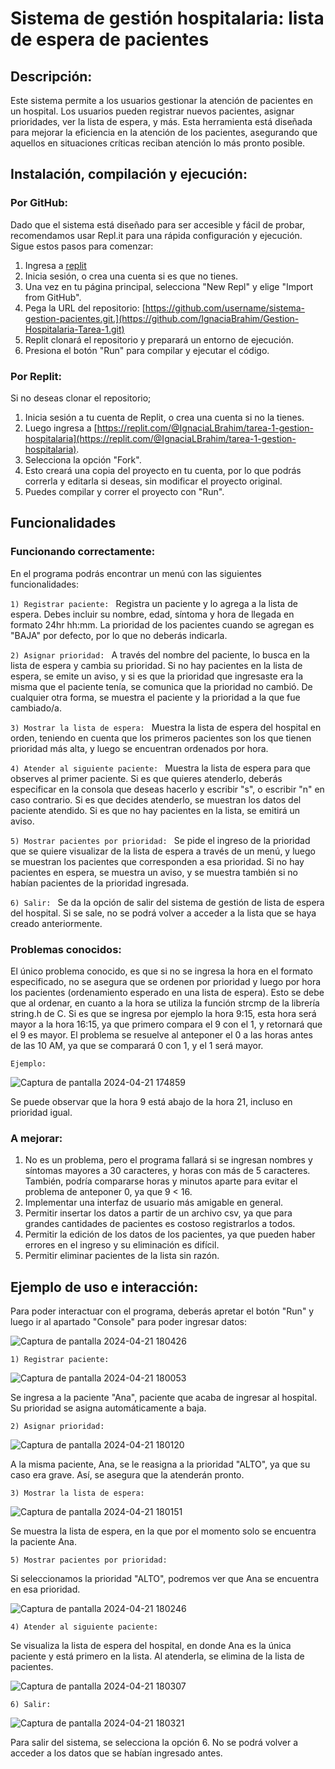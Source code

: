 # Sistema de gestión hospitalaria: lista de espera de pacientes

## Descripción:
Este sistema permite a los usuarios gestionar la atención de pacientes en un hospital. Los usuarios pueden registrar nuevos pacientes, asignar prioridades, ver la lista de espera, y más. Esta herramienta está diseñada para mejorar la eficiencia en la atención de los pacientes, asegurando que aquellos en situaciones críticas reciban atención lo más pronto posible.

## Instalación, compilación y ejecución:
### Por GitHub:
Dado que el sistema está diseñado para ser accesible y fácil de probar, recomendamos usar Repl.it para una rápida configuración y ejecución. Sigue estos pasos para comenzar:
1. Ingresa a [replit](https://repl.it/)
2. Inicia sesión, o crea una cuenta si es que no tienes.
3. Una vez en tu página principal, selecciona "New Repl" y elige "Import from GitHub".
4. Pega la URL del repositorio: [https://github.com/username/sistema-gestion-pacientes.git.](https://github.com/IgnaciaBrahim/Gestion-Hospitalaria-Tarea-1.git)
5. Replit clonará el repositorio y preparará un entorno de ejecución.
6. Presiona el botón "Run" para compilar y ejecutar el código. 

### Por Replit:
Si no deseas clonar el repositorio;
1. Inicia sesión a tu cuenta de Replit, o crea una cuenta si no la tienes.
2. Luego ingresa a [https://replit.com/@IgnaciaLBrahim/tarea-1-gestion-hospitalaria](https://replit.com/@IgnaciaLBrahim/tarea-1-gestion-hospitalaria).
3. Selecciona la opción "Fork".
4. Esto creará una copia del proyecto en tu cuenta, por lo que podrás correrla y editarla si deseas, sin modificar el proyecto original.
5. Puedes compilar y correr el proyecto con "Run".

## Funcionalidades

### Funcionando correctamente:
En el programa podrás encontrar un menú con las siguientes funcionalidades:  

`1) Registrar paciente: ` Registra un paciente y lo agrega a la lista de espera. Debes incluir su nombre, edad, síntoma y hora de llegada en formato 24hr hh:mm. La prioridad de los pacientes cuando se agregan es "BAJA" por defecto, por lo que no deberás indicarla.

`2) Asignar prioridad: `  A través del nombre del paciente, lo busca en la lista de espera y cambia su prioridad. Si no hay pacientes en la lista de espera, se emite un aviso, y si es que la prioridad que ingresaste era la misma que el paciente tenía, se comunica que la prioridad no cambió. De cualquier otra forma, se muestra el paciente y la prioridad a la que fue cambiado/a.

`3) Mostrar la lista de espera: ` Muestra la lista de espera del hospital en orden, teniendo en cuenta que los primeros pacientes son los que tienen prioridad más alta, y luego se encuentran ordenados por hora.

`4) Atender al siguiente paciente: ` Muestra la lista de espera para que observes al primer paciente. Si es que quieres atenderlo, deberás especificar en la consola que deseas hacerlo y escribir "s", o escribir "n" en caso contrario. Si es que decides atenderlo, se muestran los datos del paciente atendido. Si es que no hay pacientes en la lista, se emitirá un aviso.

`5) Mostrar pacientes por prioridad: ` Se pide el ingreso de la prioridad que se quiere visualizar de la lista de espera a través de un menú, y luego se muestran los pacientes que corresponden a esa prioridad. Si no hay pacientes en espera, se muestra un aviso, y se muestra también si no habían pacientes de la prioridad ingresada.

`6) Salir: ` Se da la opción de salir del sistema de gestión de lista de espera del hospital. Si se sale, no se podrá volver a acceder a la lista que se haya creado anteriormente.

### Problemas conocidos:
El único problema conocido, es que si no se ingresa la hora en el formato especificado, no se asegura que se ordenen por prioridad y luego por hora los pacientes (ordenamiento esperado en una lista de espera). Esto se debe que al ordenar, en cuanto a la hora se utiliza la función strcmp de la librería string.h de C. Si es que se ingresa por ejemplo la hora 9:15, esta hora será mayor a la hora 16:15, ya que primero compara el 9 con el 1, y retornará que el 9 es mayor. El problema se resuelve al anteponer el 0 a las horas antes de las 10 AM, ya que se comparará 0 con 1, y el 1 será mayor.

`Ejemplo: `

![Captura de pantalla 2024-04-21 174859](https://github.com/IgnaciaBrahim/Gestion-Hospitalaria-Tarea-1/assets/137849174/43f5be45-a9d1-48ec-abae-ff3af32cba3a)

Se puede observar que la hora 9 está abajo de la hora 21, incluso en prioridad igual.

### A mejorar:

1) No es un problema, pero el programa fallará si se ingresan nombres y síntomas mayores a 30 caracteres, y horas con más de 5 caracteres. También, podría compararse horas y minutos aparte para evitar el problema de anteponer 0, ya que 9 < 16.
2) Implementar una interfaz de usuario más amigable en general.
3) Permitir insertar los datos a partir de un archivo csv, ya que para grandes cantidades de pacientes es costoso registrarlos a todos.
4) Permitir la edición de los datos de los pacientes, ya que pueden haber errores en el ingreso y su eliminación es difícil.
5) Permitir eliminar pacientes de la lista sin razón.
   
## Ejemplo de uso e interacción:
Para poder interactuar con el programa, deberás apretar el botón "Run" y luego ir al apartado "Console" para poder ingresar datos:

![Captura de pantalla 2024-04-21 180426](https://github.com/IgnaciaBrahim/Gestion-Hospitalaria-Tarea-1/assets/137849174/6624cf3e-8f0e-49f3-b82a-76ad20cb9482)

`1) Registrar paciente: `

![Captura de pantalla 2024-04-21 180053](https://github.com/IgnaciaBrahim/Gestion-Hospitalaria-Tarea-1/assets/137849174/88ddd2fd-a17f-4957-bb01-78ebdfe9e843)

Se ingresa a la paciente "Ana", paciente que acaba de ingresar al hospital. Su prioridad se asigna automáticamente a baja.

`2) Asignar prioridad: `

![Captura de pantalla 2024-04-21 180120](https://github.com/IgnaciaBrahim/Gestion-Hospitalaria-Tarea-1/assets/137849174/23caaf7e-5de8-4288-844b-197f4c445d00)

A la misma paciente, Ana, se le reasigna a la prioridad "ALTO", ya que su caso era grave. Así, se asegura que la atenderán pronto.

`3) Mostrar la lista de espera: `

![Captura de pantalla 2024-04-21 180151](https://github.com/IgnaciaBrahim/Gestion-Hospitalaria-Tarea-1/assets/137849174/4a12db5c-8c93-4e1d-8c92-3440bcdd379c)

Se muestra la lista de espera, en la que por el momento solo se encuentra la paciente Ana.

`5) Mostrar pacientes por prioridad: `

Si seleccionamos la prioridad "ALTO", podremos ver que Ana se encuentra en esa prioridad.

![Captura de pantalla 2024-04-21 180246](https://github.com/IgnaciaBrahim/Gestion-Hospitalaria-Tarea-1/assets/137849174/4a5f0d2d-3256-48c8-9c0a-b688f7f0743a)

`4) Atender al siguiente paciente: `

Se visualiza la lista de espera del hospital, en donde Ana es la única paciente y está primero en la lista. Al atenderla, se elimina de la lista de pacientes.

![Captura de pantalla 2024-04-21 180307](https://github.com/IgnaciaBrahim/Gestion-Hospitalaria-Tarea-1/assets/137849174/5798b5b6-5775-4c3d-b8b5-c4a009019ab9)

`6) Salir: `

![Captura de pantalla 2024-04-21 180321](https://github.com/IgnaciaBrahim/Gestion-Hospitalaria-Tarea-1/assets/137849174/8417d4c4-a1fe-42e2-b49a-c1efa6d4bf8d)

Para salir del sistema, se selecciona la opción 6. No se podrá volver a acceder a los datos que se habían ingresado antes.





